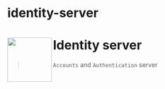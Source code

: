 # identity-server

# Identity server <img src="https://avatars.githubusercontent.com/u/149151221?s=200&v=4" height = 100 align = left>

> `Accounts` and `Authentication` server
